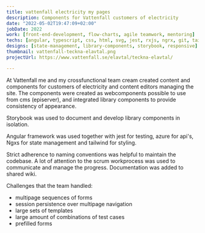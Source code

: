 ```yaml
---
title: vattenfall electricity my pages
description: Components for Vattenfall customers of electricity
date: "2022-05-02T19:47:09+02:00"
jobDate: 2022
work: [front-end-development, flow-charts, agile teamwork, mentoring]
techs: [angular, typescript, css, html, svg, jest, rxjs, ngrx, git, tailwindcss, azure devops, web-components, episerver, redux-dev-tools]
designs: [state-management, library-components, storybook, responsive]
thumbnail: vattenfall-teckna-elavtal.png
projectUrl: https://www.vattenfall.se/elavtal/teckna-elavtal/

---
```


At Vattenfall me and my crossfunctional team cream created content and components for customers of electricity and content editors managing the site. The components were created as webcomponents possible to use from cms (episerver), and integrated library components to provide consistency of appearance.

Storybook was used to document and develop library components in isolation.

Angular framework was used together with jest for testing, azure for api's, Ngxs for state management and tailwind for styling.

Strict adherence to naming conventions was helpful to maintain the codebase. A lot of attention to the scrum workprocess was used to communicate and manage the progress. Documentation was added to shared wiki. 

Challenges that the team handled:
- multipage sequences of forms
- session persistence over multipage navigation
- large sets of templates
- large amount of combinations of test cases
- prefilled forms









